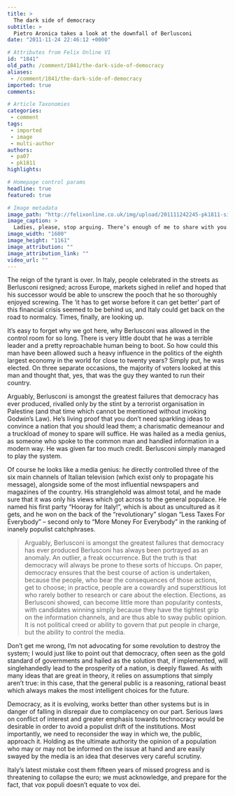 ```yaml
---
title: >
  The dark side of democracy
subtitle: >
  Pietro Aronica takes a look at the downfall of Berlusconi
date: "2011-11-24 22:46:12 +0000"

# Attributes from Felix Online V1
id: "1841"
old_path: /comment/1841/the-dark-side-of-democracy
aliases:
 - /comment/1841/the-dark-side-of-democracy
imported: true
comments:

# Article Taxonomies
categories:
 - comment
tags:
 - imported
 - image
 - multi-author
authors:
 - pa07
 - pk1811
highlights:

# Homepage control params
headline: true
featured: true

# Image metadata
image_path: "http://felixonline.co.uk/img/upload/201111242245-pk1811-silvio-berlusconi-1.jpg"
image_caption: >
  Ladies, please, stop arguing. There’s enough of me to share with you all
image_width: "1600"
image_height: "1161"
image_attribution: ""
image_attribution_link: ""
video_url: ""
---
```


The reign of the tyrant is over. In Italy, people celebrated in the streets as Berlusconi resigned; across Europe, markets sighed in relief and hoped that his successor would be able to unscrew the pooch that he so thoroughly enjoyed screwing. The ‘it has to get worse before it can get better’ part of this financial crisis seemed to be behind us, and Italy could get back on the road to normalcy. Times, finally, are looking up.

It’s easy to forget why we got here, why Berlusconi was allowed in the control room for so long. There is very little doubt that he was a terrible leader and a pretty reproachable human being to boot. So how could this man have been allowed such a heavy influence in the politics of the eighth largest economy in the world for close to twenty years? Simply put, he was elected. On three separate occasions, the majority of voters looked at this man and thought that, yes, that was the guy they wanted to run their country.

Arguably, Berlusconi is amongst the greatest failures that democracy has ever produced, rivalled only by the stint by a terrorist organisation in Palestine (and that time which cannot be mentioned without invoking Godwin’s Law). He’s living proof that you don’t need sparkling ideas to convince a nation that you should lead them; a charismatic demeanour and a truckload of money to spare will suffice. He was hailed as a media genius, as someone who spoke to the common man and handled information in a modern way. He was given far too much credit. Berlusconi simply managed to play the system.

Of course he looks like a media genius: he directly controlled three of the six main channels of Italian television (which exist only to propagate his message), alongside some of the most influential newspapers and magazines of the country. His stranglehold was almost total, and he made sure that it was only his views which got across to the general populace. He named his first party “Hooray for Italy!”, which is about as uncultured as it gets, and he won on the back of the “revolutionary” slogan “Less Taxes For Everybody” – second only to “More Money For Everybody” in the ranking of inanely populist catchphrases.
> Arguably, Berlusconi is amongst the greatest failures that democracy has ever produced
Berlusconi has always been portrayed as an anomaly. An outlier, a freak occurrence. But the truth is that democracy will always be prone to these sorts of hiccups. On paper, democracy ensures that the best course of action is undertaken, because the people, who bear the consequences of those actions, get to choose; in practice, people are a cowardly and superstitious lot who rarely bother to research or care about the election. Elections, as Berlusconi showed, can become little more than popularity contests, with candidates winning simply because they have the tightest grip on the information channels, and are thus able to sway public opinion. It is not political creed or ability to govern that put people in charge, but the ability to control the media.

Don’t get me wrong, I’m not advocating for some revolution to destroy the system; I would just like to point out that democracy, often seen as the gold standard of governments and hailed as the solution that, if implemented, will singlehandedly lead to the prosperity of a nation, is deeply flawed. As with many ideas that are great in theory, it relies on assumptions that simply aren’t true: in this case, that the general public is a reasoning, rational beast which always makes the most intelligent choices for the future.

Democracy, as it is evolving, works better than other systems but is in danger of falling in disrepair due to complacency on our part. Serious laws on conflict of interest and greater emphasis towards technocracy would be desirable in order to avoid a populist drift of the institutions. Most importantly, we need to reconsider the way in which we, the public, approach it. Holding as the ultimate authority the opinion of a population who may or may not be informed on the issue at hand and are easily swayed by the media is an idea that deserves very careful scrutiny.

Italy’s latest mistake cost them fifteen years of missed progress and is threatening to collapse the euro; we must acknowledge, and prepare for the fact, that vox populi doesn’t equate to vox dei.
